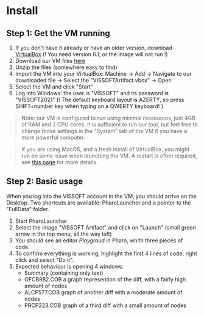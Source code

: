 # Install

## Step 1: Get the VM running
1. If you don't have it already or have an older version, download [VirtualBox](https://www.virtualbox.org/wiki/Downloads) (! You need version 6.1, or the image will not run !)
2. Download our VM files [here](https://zenodo.org/record/5266434)
3. Unzip the files (somewhere easy to find)
4. Import the VM into your VirtualBox: Machine -> Add -> Navigate to our downloaded file -> Select the "VISSOFTArtifact.vbox" -> Open
5. Select the VM and click "Start"
6. Log into Windows: the user is "VISSOFT" and its password is "VISSOFT2021" (! The default keyboard layout is AZERTY, so press SHIFT+number key when typing on a QWERTY keyboard! )
>Note: our VM is configured to run using minimal ressources, just 4GB of RAM and 2 CPU cores. It is sufficient to run our tool, but feel free to change those settings in the "System" tab of the VM if you have a more powerful computer.

>If you are using MacOS, and a fresh install of VirtualBox, you might run on some issue when launching the VM. A restart is often required, see [this page](https://www.howtogeek.com/658047/how-to-fix-virtualboxs-%E2%80%9Ckernel-driver-not-installed-rc-1908-error/) for more details.

## Step 2: Basic usage

When you log into the VISSOFT account in the VM, you should arrive on the Desktop. Two shortcuts are available: PharoLauncher and a pointer to the "FullData" folder. 

1. Start PharoLauncher
2. Select the image "VISSOFT Artifact" and click on "Launch" (small green arrow in the top menu, all the way left)
3. You should see an editor *Playgroud* in Pharo, whith three pieces of code. 
4. To confirm everything is working, highlight the first 4 lines of code, right click and select "Do it".
5. Expected behaviour is opening 4 windows: 
	- Summary (containing only text)
	- OFCB982.COB a graph represention of the diff, with a fairly high amount of nodes
	- ALCP577.COB graph of another diff with a moderate amount of nodes
	- PRCP223.COB graph of a third diff with a small amount of nodes
